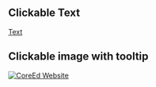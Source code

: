 ## Clickable Text
[Text](https://www.coreed.online/ "This is tooltip")

## Clickable image with tooltip
[![CoreEd Website](https://www.coreed.online/)](https://www.coreed.online/ "This is CoreEd Website tooltip")
